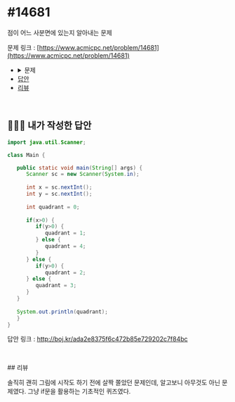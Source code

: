 # #14681

점이 어느 사분면에 있는지 알아내는 문제

문제 링크 : [https://www.acmicpc.net/problem/14681](https://www.acmicpc.net/problem/14681)

<ul>
	<li>
		<details>
    <summary>문제</summary>
    <h3>문제</h3>
    흔한 수학 문제 중 하나는 주어진 점이 어느 사분면에 속하는지 알아내는 것이다. 사분면은 아래 그림처럼 1부터 4까지 번호를 갖는다. "Quadrant n"은 "제n사분면"이라는 뜻이다.<br>
      <img src="https://onlinejudgeimages.s3-ap-northeast-1.amazonaws.com/problem/14681/1.png" style="width: 250px; display:block; margin-left: auto; margin-right: auto;"/><br>
      예를 들어, 좌표가 (12, 5)인 점 A는 x좌표와 y좌표가 모두 양수이므로 제1사분면에 속한다. 점 B는 x좌표가 음수이고 y좌표가 양수이므로 제2사분면에 속한다.<br>점의 좌표를 입력받아 그 점이 어느 사분면에 속하는지 알아내는 프로그램을 작성하시오. 단, x좌표와 y좌표는 모두 양수나 음수라고 가정한다.
    <h3>입력</h3>
    첫 줄에는 정수 x가 주어진다. (−1000 ≤ x ≤ 1000; x ≠ 0) 다음 줄에는 정수 y가 주어진다. (−1000 ≤ y ≤ 1000; y ≠ 0)
    <h3>출력</h3>
    점 (x, y)의 사분면 번호(1, 2, 3, 4 중 하나)를 출력한다.
    <h3>예제 입력 1</h3>
      12<br>5
    <h3>예제 출력 1</h3>
   	  1
    <h3>예제 입력 2</h3>
      9<br>-13
    <h3>예제 출력 2</h3>
   	  4<br>
    </details>
	</li>
	<li><a href="#answer">답안</a></li>
	<li><a href="#review">리뷰</a></li>
</ul>

<br>

## <a name="answer"></a>🙆🏻‍♂️ 내가 작성한 답안

```java
import java.util.Scanner;

class Main {

   public static void main(String[] args) {
      Scanner sc = new Scanner(System.in);
		
      int x = sc.nextInt();
      int y = sc.nextInt();
		
      int quadrant = 0;
		
      if(x>0) {
         if(y>0) {
            quadrant = 1;
         } else {
            quadrant = 4;
         }
      } else {
         if(y>0) {
            quadrant = 2;
      } else {
         quadrant = 3;
      }
   }
		
   System.out.println(quadrant);
   }
}
```

답안 링크 : http://boj.kr/ada2e8375f6c472b85e729202c7f84bc

<br>

##<a name="review"></a> 리뷰

솔직히 괜히 그림에 시작도 하기 전에 살짝 쫄았던 문제인데, 알고보니 아무것도 아닌 문제였다. 그냥 if문을 활용하는 기초적인 퀴즈였다.

<br>